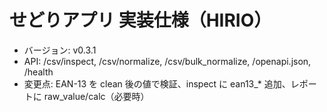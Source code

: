 ﻿# せどりアプリ 実装仕様（HIRIO）
- バージョン: v0.3.1
- API: /csv/inspect, /csv/normalize, /csv/bulk_normalize, /openapi.json, /health
- 変更点: EAN-13 を clean 後の値で検証、inspect に ean13_* 追加、レポートに raw_value/calc（必要時）
